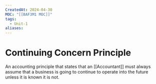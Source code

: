 ```yaml
---
CreatedAt: 2024-04-30
MOC: "[[BAF3M1 MOC]]"
tags:
  - Unit-1
aliases: 
---
```

# Continuing Concern Principle
An accounting principle that states that an [[Accountant]] must always assume that a business is going to continue to operate into the future unless it is known it is not.

